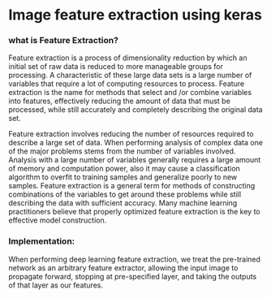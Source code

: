 # Image feature extraction using keras

### what is Feature Extraction?
Feature extraction is a process of dimensionality reduction by which an initial set of raw data is reduced to more manageable groups for processing. A characteristic of these large data sets is a large number of variables that require a lot of computing resources to process. Feature extraction is the name for methods that select and /or combine variables into features, effectively reducing the amount of data that must be processed, while still accurately and completely describing the original data set.

Feature extraction involves reducing the number of resources required to describe a large set of data. When performing analysis of complex data one of the major problems stems from the number of variables involved. Analysis with a large number of variables generally requires a large amount of memory and computation power, also it may cause a classification algorithm to overfit to training samples and generalize poorly to new samples. Feature extraction is a general term for methods of constructing combinations of the variables to get around these problems while still describing the data with sufficient accuracy. Many machine learning practitioners believe that properly optimized feature extraction is the key to effective model construction.

### Implementation:
When performing deep learning feature extraction, we treat the pre-trained network as an arbitrary feature extractor, allowing the input image to propagate forward, stopping at pre-specified layer, and taking the outputs of that layer as our features.

<p align=center>
<src img="https://www.pyimagesearch.com/wp-content/uploads/2019/05/transfer_learning_keras_feature_extract.png">
</p>
  
 
